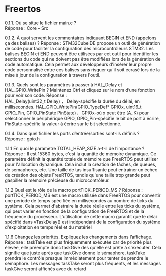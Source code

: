 # Freertos
0.1.1. Où se situe le fichier main.c ?  
Réponse :  Core – Src 

0.1.2. À quoi servent les commentaires indiquant BEGIN et END (appelons ça des balises) ? 
Réponse :   STM32CubeIDE propose un outil de génération de code pour faciliter la configuration des microcontrôleurs STM32. Les balises BEGIN et END peuvent être utilisées par cet outil pour identifier les sections du code qui ne doivent pas être modifiées lors de la génération de code automatique. Cela permet aux développeurs d'insérer leur propre code personnalisé entre ces balises sans risquer qu'il soit écrasé lors de la mise à jour de la configuration à travers l'outil.  

0.1.3. Quels sont les paramètres à passer à HAL_Delay et HAL_GPIO_WritePin ? Maintenez Ctrl et cliquez sur le nom d’une fonction pour voir son code. 
Réponse :  
HAL_Delay(uint32_t Delay) ，  Delay-spécifie la durée du délai, en millisecondes.
HAL_GPIO_WritePin(GPIO_TypeDef* GPIOx, uint16_t GPIO_Pin, GPIO_PinState PinState)， GPIOx-où x peut être (A..K) pour sélectionner le périphérique GPIO, GPIO_Pin-spécifie le bit de port à écrire, PinState-spécifie la valeur à écrire sur le bit sélectionné.

0.1.4. Dans quel fichier les ports d’entrée/sorties sont-ils définis ?  
Réponse :   gpio.h

1.1.1 En quoi le paramètre TOTAL_HEAP_SIZE a-t-il de l’importance ?
Réponse : Il est 15360 bytes, c'est la quantité de mémoire dynamique. Ce paramètre définit la quantité totale de mémoire que FreeRTOS peut utiliser pour l'allocation dynamique. Cela inclut la création de tâches, de queues, de semaphores, etc. Une taille de tas insuffisante peut entraîner un échec de création des objets FreeRTOS, tandis qu'une taille trop grande peut gaspiller la mémoire précieuse du microcontrôleur.

1.1.2 Quel est le rôle de la macro portTICK_PERIOD_MS ?
Réponse : portTICK_PERIOD_MS est une macro utilisée dans FreeRTOS pour convertir une période de temps spécifiée en millisecondes au nombre de ticks du système. Cela permet d'abstraire la durée réelle entre les ticks du système, qui peut varier en fonction de la configuration de FreeRTOS et de la fréquence du processeur. L'utilisation de cette macro garantit que le délai spécifié dans vTaskDelay() est indépendant de la configuration du système d'exploitation en temps réel et du matériel

1.1.6 Changez les priorités. Expliquez les changements dans l’affichage.
Réponse : taskTake est plus fréquemment exécutée car de priorité plus élevée, elle préempte donc taskGive dès qu'elle est prête à s'exécuter. Cela signifie que juste après que taskGive donne le sémaphore, taskTake prendra le contrôle presque immédiatement pour tenter de prendre le sémaphore.
Les messages taskTake seront plus fréquents, et les messages taskGive seront affichés avec du retard
